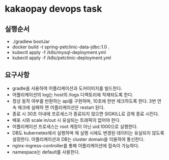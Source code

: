 # kakaopay devops task
## 실행순서
- ./gradlew bootJar
- docker build -t spring-petclinic-data-jdbc:1.0 .
- kubectl apply -f /k8s/mysql-deployment.yml
- kubectl apply -f /k8s/petclinic-deployment.yml


## 요구사항
- gradle을 사용하여 어플리케이션과 도커이미지를 빌드한다.
- 어플리케이션의 log는 host의 /logs 디렉토리에 적재되도록 한다.
- 정상 동작 여부를 반환하는 api를 구현하며, 10초에 한번 체크하도록 한다. 3번 연속 체크에 실패하 면 어플리케이션은 restart 된다.
- 종료 시 30초 이내에 프로세스가 종료되지 않으면 SIGKILL로 강제 종료 시킨다.
- 배포 시와 scale in/out 시 유실되는 트래픽이 없어야 한다.
- 어플리케이션 프로세스는 root 계정이 아닌 uid:1000으로 실행한다.
- DB도 kubernetes에서 실행하며 재 실행 시에도 변경된 데이터는 유실되지 않도록 설정한다. 어플리케이션과 DB는 cluster domain을 이용하여 통신한다.
- nginx-ingress-controller를 통해 어플리케이션에 접속이 가능하다.
- namespace는 default를 사용한다.
